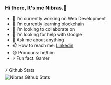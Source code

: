 ### Hi there, It's me Nibras.👋

- 🔭 I’m currently working on Web Development
- 🌱 I’m currently learning blockchain
- 👯 I’m looking to collaborate on 
- 🤔 I’m looking for help with Google
- 💬 Ask me about anything
- 📫 How to reach me: [Linkedin](https://www.linkedin.com/in/nibras-ahmed-9031b2201)
- 😄 Pronouns: he/him
- ⚡ Fun fact: Gamer


<detail>
  
  <summary> ⚡ Github Stats </summary>

  <img align="center" alt="Nibras Github Stats" src="https://github-readme-stats-ahmednibras.vercel.app/api?username=ahmednibras&show_icons=true&theme=radical)" />

</detail>
